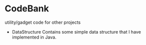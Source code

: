 # CodeBank
utility/gadget code for other projects

- DataStructure
Contains some simple data structure that I have implemented in Java.
